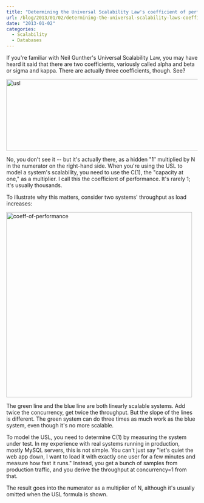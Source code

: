 ```yaml
---
title: "Determining the Universal Scalability Law's coefficient of performance"
url: /blog/2013/01/02/determining-the-universal-scalability-laws-coefficient-of-performance/
date: "2013-01-02"
categories:
  - Scalability
  - Databases
---
```

If you're familiar with Neil Gunther's Universal Scalability Law, you may have heard it said that there are two coefficients, variously called alpha and beta or sigma and kappa. There are actually three coefficients, though. See?

<img src="/media/2013/01/usl.png" alt="usl" width="637" height="188" class="aligncenter size-full wp-image-3000" />

No, you don't see it -- but it's actually there, as a hidden "1&#8243; multiplied by N in the numerator on the right-hand side. When you're using the USL to model a system's scalability, you need to use the C(1), the "capacity at one," as a multiplier. I call this the coefficient of performance. It's rarely 1; it's usually thousands.

To illustrate why this matters, consider two systems' throughput as load increases:

<img src="/media/2013/01/coeff-of-performance.png" alt="coeff-of-performance" width="489" height="486" class="aligncenter size-full wp-image-3001" />

The green line and the blue line are both linearly scalable systems. Add twice the concurrency, get twice the throughput. But the slope of the lines is different. The green system can do three times as much work as the blue system, even though it's no more scalable.

To model the USL, you need to determine C(1) by measuring the system under test. In my experience with real systems running in production, mostly MySQL servers, this is not simple. You can't just say "let's quiet the web app down, I want to load it with exactly one user for a few minutes and measure how fast it runs." Instead, you get a bunch of samples from production traffic, and you derive the throughput at concurrency=1 from that.

The result goes into the numerator as a multiplier of N, although it's usually omitted when the USL formula is shown.
